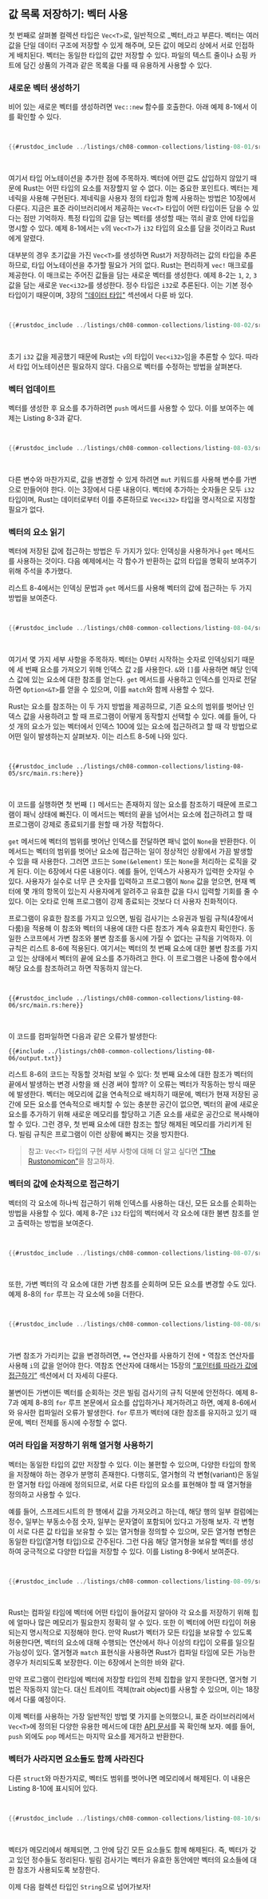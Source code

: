 ## 값 목록 저장하기: 벡터 사용

첫 번째로 살펴볼 컬렉션 타입은 `Vec<T>`로, 일반적으로 _벡터_라고 부른다. 벡터는 여러 값을 단일 데이터 구조에 저장할 수 있게 해주며, 모든 값이 메모리 상에서 서로 인접하게 배치된다. 벡터는 동일한 타입의 값만 저장할 수 있다. 파일의 텍스트 줄이나 쇼핑 카트에 담긴 상품의 가격과 같은 목록을 다룰 때 유용하게 사용할 수 있다.


### 새로운 벡터 생성하기

비어 있는 새로운 벡터를 생성하려면 `Vec::new` 함수를 호출한다. 아래 예제 8-1에서 이를 확인할 수 있다.

<Listing number="8-1" caption="`i32` 타입의 값을 담을 새로운 빈 벡터 생성">

```rust
{{#rustdoc_include ../listings/ch08-common-collections/listing-08-01/src/main.rs:here}}
```

</Listing>

여기서 타입 어노테이션을 추가한 점에 주목하자. 벡터에 어떤 값도 삽입하지 않았기 때문에 Rust는 어떤 타입의 요소를 저장할지 알 수 없다. 이는 중요한 포인트다. 벡터는 제네릭을 사용해 구현된다. 제네릭을 사용자 정의 타입과 함께 사용하는 방법은 10장에서 다룬다. 지금은 표준 라이브러리에서 제공하는 `Vec<T>` 타입이 어떤 타입이든 담을 수 있다는 점만 기억하자. 특정 타입의 값을 담는 벡터를 생성할 때는 꺾쇠 괄호 안에 타입을 명시할 수 있다. 예제 8-1에서는 `v`의 `Vec<T>`가 `i32` 타입의 요소를 담을 것이라고 Rust에게 알렸다.

대부분의 경우 초기값을 가진 `Vec<T>`를 생성하면 Rust가 저장하려는 값의 타입을 추론하므로, 타입 어노테이션을 추가할 필요가 거의 없다. Rust는 편리하게 `vec!` 매크로를 제공한다. 이 매크로는 주어진 값들을 담는 새로운 벡터를 생성한다. 예제 8-2는 `1`, `2`, `3` 값을 담는 새로운 `Vec<i32>`를 생성한다. 정수 타입은 `i32`로 추론된다. 이는 기본 정수 타입이기 때문이며, 3장의 ["데이터 타입"][data-types]<!-- ignore --> 섹션에서 다룬 바 있다.

<Listing number="8-2" caption="값을 포함한 새로운 벡터 생성">

```rust
{{#rustdoc_include ../listings/ch08-common-collections/listing-08-02/src/main.rs:here}}
```

</Listing>

초기 `i32` 값을 제공했기 때문에 Rust는 `v`의 타입이 `Vec<i32>`임을 추론할 수 있다. 따라서 타입 어노테이션은 필요하지 않다. 다음으로 벡터를 수정하는 방법을 살펴본다.


### 벡터 업데이트

벡터를 생성한 후 요소를 추가하려면 `push` 메서드를 사용할 수 있다. 이를 보여주는 예제는 Listing 8-3과 같다.

<Listing number="8-3" caption="벡터에 값을 추가하기 위해 `push` 메서드 사용">

```rust
{{#rustdoc_include ../listings/ch08-common-collections/listing-08-03/src/main.rs:here}}
```

</Listing>

다른 변수와 마찬가지로, 값을 변경할 수 있게 하려면 `mut` 키워드를 사용해 변수를 가변으로 만들어야 한다. 이는 3장에서 다룬 내용이다. 벡터에 추가하는 숫자들은 모두 `i32` 타입이며, Rust는 데이터로부터 이를 추론하므로 `Vec<i32>` 타입을 명시적으로 지정할 필요가 없다.


### 벡터의 요소 읽기

벡터에 저장된 값에 접근하는 방법은 두 가지가 있다: 인덱싱을 사용하거나 `get` 메서드를 사용하는 것이다. 다음 예제에서는 각 함수가 반환하는 값의 타입을 명확히 보여주기 위해 주석을 추가했다.

리스트 8-4에서는 인덱싱 문법과 `get` 메서드를 사용해 벡터의 값에 접근하는 두 가지 방법을 보여준다.

<Listing number="8-4" caption="인덱싱 문법과 `get` 메서드를 사용해 벡터의 항목에 접근하기">

```rust
{{#rustdoc_include ../listings/ch08-common-collections/listing-08-04/src/main.rs:here}}
```

</Listing>

여기서 몇 가지 세부 사항을 주목하자. 벡터는 0부터 시작하는 숫자로 인덱싱되기 때문에 세 번째 요소를 가져오기 위해 인덱스 값 `2`를 사용한다. `&`와 `[]`를 사용하면 해당 인덱스 값에 있는 요소에 대한 참조를 얻는다. `get` 메서드를 사용하고 인덱스를 인자로 전달하면 `Option<&T>`를 얻을 수 있으며, 이를 `match`와 함께 사용할 수 있다.

Rust는 요소를 참조하는 이 두 가지 방법을 제공하므로, 기존 요소의 범위를 벗어난 인덱스 값을 사용하려고 할 때 프로그램이 어떻게 동작할지 선택할 수 있다. 예를 들어, 다섯 개의 요소가 있는 벡터에서 인덱스 100에 있는 요소에 접근하려고 할 때 각 방법으로 어떤 일이 발생하는지 살펴보자. 이는 리스트 8-5에 나와 있다.

<Listing number="8-5" caption="다섯 개의 요소가 있는 벡터에서 인덱스 100에 있는 요소에 접근 시도하기">

```rust,should_panic,panics
{{#rustdoc_include ../listings/ch08-common-collections/listing-08-05/src/main.rs:here}}
```

</Listing>

이 코드를 실행하면 첫 번째 `[]` 메서드는 존재하지 않는 요소를 참조하기 때문에 프로그램이 패닉 상태에 빠진다. 이 메서드는 벡터의 끝을 넘어서는 요소에 접근하려고 할 때 프로그램이 강제로 종료되기를 원할 때 가장 적합하다.

`get` 메서드에 벡터의 범위를 벗어난 인덱스를 전달하면 패닉 없이 `None`을 반환한다. 이 메서드는 벡터의 범위를 벗어난 요소에 접근하는 일이 정상적인 상황에서 가끔 발생할 수 있을 때 사용한다. 그러면 코드는 `Some(&element)` 또는 `None`을 처리하는 로직을 갖게 된다. 이는 6장에서 다룬 내용이다. 예를 들어, 인덱스가 사용자가 입력한 숫자일 수 있다. 사용자가 실수로 너무 큰 숫자를 입력하고 프로그램이 `None` 값을 얻으면, 현재 벡터에 몇 개의 항목이 있는지 사용자에게 알려주고 유효한 값을 다시 입력할 기회를 줄 수 있다. 이는 오타로 인해 프로그램이 강제 종료되는 것보다 더 사용자 친화적이다.

프로그램이 유효한 참조를 가지고 있으면, 빌림 검사기는 소유권과 빌림 규칙(4장에서 다룸)을 적용해 이 참조와 벡터의 내용에 대한 다른 참조가 계속 유효한지 확인한다. 동일한 스코프에서 가변 참조와 불변 참조를 동시에 가질 수 없다는 규칙을 기억하자. 이 규칙은 리스트 8-6에 적용된다. 여기서는 벡터의 첫 번째 요소에 대한 불변 참조를 가지고 있는 상태에서 벡터의 끝에 요소를 추가하려고 한다. 이 프로그램은 나중에 함수에서 해당 요소를 참조하려고 하면 작동하지 않는다.

<Listing number="8-6" caption="벡터의 항목에 대한 참조를 가지고 있는 상태에서 벡터에 요소 추가 시도하기">

```rust,ignore,does_not_compile
{{#rustdoc_include ../listings/ch08-common-collections/listing-08-06/src/main.rs:here}}
```

</Listing>

이 코드를 컴파일하면 다음과 같은 오류가 발생한다:

```console
{{#include ../listings/ch08-common-collections/listing-08-06/output.txt}}
```

리스트 8-6의 코드는 작동할 것처럼 보일 수 있다: 첫 번째 요소에 대한 참조가 벡터의 끝에서 발생하는 변경 사항을 왜 신경 써야 할까? 이 오류는 벡터가 작동하는 방식 때문에 발생한다. 벡터는 메모리에 값을 연속적으로 배치하기 때문에, 벡터가 현재 저장된 공간에 모든 요소를 연속적으로 배치할 수 있는 충분한 공간이 없으면, 벡터의 끝에 새로운 요소를 추가하기 위해 새로운 메모리를 할당하고 기존 요소를 새로운 공간으로 복사해야 할 수 있다. 그런 경우, 첫 번째 요소에 대한 참조는 할당 해제된 메모리를 가리키게 된다. 빌림 규칙은 프로그램이 이런 상황에 빠지는 것을 방지한다.

> 참고: `Vec<T>` 타입의 구현 세부 사항에 대해 더 알고 싶다면 [“The Rustonomicon”][nomicon]을 참고하자.


### 벡터의 값에 순차적으로 접근하기

벡터의 각 요소에 하나씩 접근하기 위해 인덱스를 사용하는 대신, 모든 요소를 순회하는 방법을 사용할 수 있다. 예제 8-7은 `i32` 타입의 벡터에서 각 요소에 대한 불변 참조를 얻고 출력하는 방법을 보여준다.

<Listing number="8-7" caption="`for` 루프를 사용해 벡터의 각 요소를 순회하며 출력하기">

```rust
{{#rustdoc_include ../listings/ch08-common-collections/listing-08-07/src/main.rs:here}}
```

</Listing>

또한, 가변 벡터의 각 요소에 대한 가변 참조를 순회하며 모든 요소를 변경할 수도 있다. 예제 8-8의 `for` 루프는 각 요소에 `50`을 더한다.

<Listing number="8-8" caption="벡터의 요소에 대한 가변 참조를 순회하기">

```rust
{{#rustdoc_include ../listings/ch08-common-collections/listing-08-08/src/main.rs:here}}
```

</Listing>

가변 참조가 가리키는 값을 변경하려면, `+=` 연산자를 사용하기 전에 `*` 역참조 연산자를 사용해 `i`의 값을 얻어야 한다. 역참조 연산자에 대해서는 15장의 [“포인터를 따라가 값에 접근하기”][deref]<!-- ignore --> 섹션에서 더 자세히 다룬다.

불변이든 가변이든 벡터를 순회하는 것은 빌림 검사기의 규칙 덕분에 안전하다. 예제 8-7과 예제 8-8의 `for` 루프 본문에서 요소를 삽입하거나 제거하려고 하면, 예제 8-6에서와 유사한 컴파일러 오류가 발생한다. `for` 루프가 벡터에 대한 참조를 유지하고 있기 때문에, 벡터 전체를 동시에 수정할 수 없다.


### 여러 타입을 저장하기 위해 열거형 사용하기

벡터는 동일한 타입의 값만 저장할 수 있다. 이는 불편할 수 있으며, 다양한 타입의 항목을 저장해야 하는 경우가 분명히 존재한다. 다행히도, 열거형의 각 변형(variant)은 동일한 열거형 타입 아래에 정의되므로, 서로 다른 타입의 요소를 표현해야 할 때 열거형을 정의하고 사용할 수 있다.

예를 들어, 스프레드시트의 한 행에서 값을 가져오려고 하는데, 해당 행의 일부 컬럼에는 정수, 일부는 부동소수점 숫자, 일부는 문자열이 포함되어 있다고 가정해 보자. 각 변형이 서로 다른 값 타입을 보유할 수 있는 열거형을 정의할 수 있으며, 모든 열거형 변형은 동일한 타입(열거형 타입)으로 간주된다. 그런 다음 해당 열거형을 보유할 벡터를 생성하여 궁극적으로 다양한 타입을 저장할 수 있다. 이를 Listing 8-9에서 보여준다.

<Listing number="8-9" caption="하나의 벡터에 다양한 타입의 값을 저장하기 위해 `enum` 정의하기">

```rust
{{#rustdoc_include ../listings/ch08-common-collections/listing-08-09/src/main.rs:here}}
```

</Listing>

Rust는 컴파일 타임에 벡터에 어떤 타입이 들어갈지 알아야 각 요소를 저장하기 위해 힙에 얼마나 많은 메모리가 필요한지 정확히 알 수 있다. 또한 이 벡터에 어떤 타입이 허용되는지 명시적으로 지정해야 한다. 만약 Rust가 벡터가 모든 타입을 보유할 수 있도록 허용한다면, 벡터의 요소에 대해 수행되는 연산에서 하나 이상의 타입이 오류를 일으킬 가능성이 있다. 열거형과 `match` 표현식을 사용하면 Rust가 컴파일 타임에 모든 가능한 경우가 처리되도록 보장한다. 이는 6장에서 논의한 바와 같다.

만약 프로그램이 런타임에 벡터에 저장할 타입의 전체 집합을 알지 못한다면, 열거형 기법은 작동하지 않는다. 대신 트레이트 객체(trait object)를 사용할 수 있으며, 이는 18장에서 다룰 예정이다.

이제 벡터를 사용하는 가장 일반적인 방법 몇 가지를 논의했으니, 표준 라이브러리에서 `Vec<T>`에 정의된 다양한 유용한 메서드에 대한 [API 문서][vec-api]<!-- ignore -->를 꼭 확인해 보자. 예를 들어, `push` 외에도 `pop` 메서드는 마지막 요소를 제거하고 반환한다.


### 벡터가 사라지면 요소들도 함께 사라진다

다른 `struct`와 마찬가지로, 벡터도 범위를 벗어나면 메모리에서 해제된다. 이 내용은 Listing 8-10에 표시되어 있다.

<Listing number="8-10" caption="벡터와 그 요소들이 사라지는 시점을 보여줌">

```rust
{{#rustdoc_include ../listings/ch08-common-collections/listing-08-10/src/main.rs:here}}
```

</Listing>

벡터가 메모리에서 해제되면, 그 안에 담긴 모든 요소들도 함께 해제된다. 즉, 벡터가 갖고 있던 정수들도 정리된다. 빌림 검사기는 벡터가 유효한 동안에만 벡터의 요소들에 대한 참조가 사용되도록 보장한다.

이제 다음 컬렉션 타입인 `String`으로 넘어가보자!

[data-types]: ch03-02-data-types.html#data-types
[nomicon]: ../nomicon/vec/vec.html
[vec-api]: ../std/vec/struct.Vec.html
[deref]: ch15-02-deref.html#following-the-pointer-to-the-value-with-the-dereference-operator


